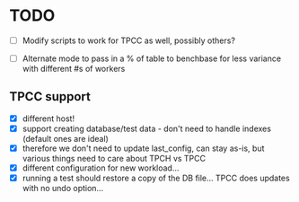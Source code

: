 TODO
====
- [ ] Modify scripts to work for TPCC as well, possibly others?
- [ ] Alternate mode to pass in a % of table to benchbase for less variance with different #s of workers


TPCC support
------------
- [x] different host!
- [x] support creating database/test data - don't need to handle indexes (default ones are ideal)
- [x] therefore we don't need to update last_config, can stay as-is, but various things need to care about TPCH vs TPCC
- [x] different configuration for new workload...
- [x] running a test should restore a copy of the DB file... TPCC does updates with no undo option...
